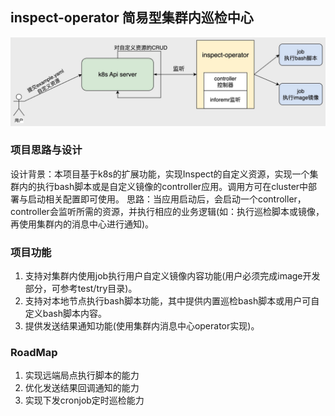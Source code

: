 ## inspect-operator 简易型集群内巡检中心
![](https://github.com/Operator-Learning-Playground/inspect-operator/blob/main/image/%E6%B5%81%E7%A8%8B%E5%9B%BE%20(1).jpg?raw=true)
### 项目思路与设计
设计背景：本项目基于k8s的扩展功能，实现Inspect的自定义资源，实现一个集群内的执行bash脚本或是自定义镜像的controller应用。调用方可在cluster中部署与启动相关配置即可使用。
思路：当应用启动后，会启动一个controller，controller会监听所需的资源，并执行相应的业务逻辑(如：执行巡检脚本或镜像，再使用集群内的消息中心进行通知)。

### 项目功能
1. 支持对集群内使用job执行用户自定义镜像内容功能(用户必须完成image开发部分，可参考test/try目录)。
2. 支持对本地节点执行bash脚本功能，其中提供内置巡检bash脚本或用户可自定义bash脚本内容。
3. 提供发送结果通知功能(使用集群内消息中心operator实现)。


### RoadMap
1. 实现远端局点执行脚本的能力
2. 优化发送结果回调通知的能力
3. 实现下发cronjob定时巡检能力
